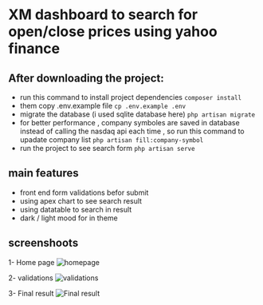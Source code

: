 # XM dashboard to search for open/close prices using yahoo finance
## After downloading the project:
- run this command to install project dependencies 
``
composer install
``
- them copy .env.example file
``
cp .env.example .env
``
- migrate the database (i used sqlite database here) 
``
php artisan migrate
``
- for better performance , company symboles are saved in database instead of calling the nasdaq api each time , so run this command to upadate company list
``
php artisan fill:company-symbol
``
- run the project to see search form 
``
php artisan serve
``

## main features
- front end form validations befor submit
- using apex chart to see search result 
- using datatable to search in result
- dark / light mood for in theme

## screenshoots

1- Home page
![homepage](https://i.postimg.cc/qBxxg8R8/Screenshot-from-2022-09-04-01-36-19.png)

2- validations
![validations](https://i.postimg.cc/qqwsYdYm/Screenshot-from-2022-09-04-01-36-24.png)

3- Final result
![Final result](https://i.postimg.cc/0jVSn0MF/final-result.png)
